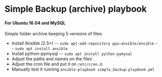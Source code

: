 # Simple Backup (archive) playbook

#### For Ubuntu 16.04 and MySQL

Simple folder archive keeping 5 versions of files:
  - Install Ansible (2.5+)
  -- `sudo apt-add-repository ppa:ansible/ansible`
  -- `sudo apt install ansible`
  - Install python-pymysql
  -- `sudo apt install python-pymysql`
  - Adjust the paths and names on the files`.
  - Adjust the cron file and put it on `/etc/cron.d`.
  - Manually test it running `ansible-playbook simple_backup-playbook.yml`

